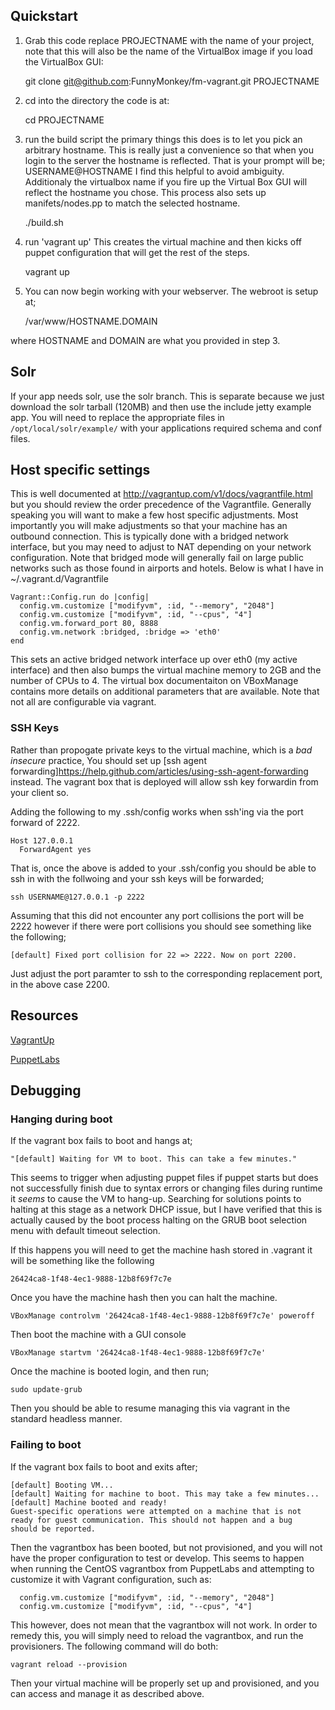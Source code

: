## Quickstart

1. Grab this code replace PROJECTNAME with the name of your project, note that this will also be the name of the VirtualBox image if you load the VirtualBox GUI:

    git clone git@github.com:FunnyMonkey/fm-vagrant.git PROJECTNAME
2. cd into the directory the code is at:

    cd PROJECTNAME
3. run the build script the primary things this does is to let you pick an arbitrary hostname. This is really just a convenience so that when you login to the server
the hostname is reflected. That is your prompt will be; USERNAME@HOSTNAME I find this helpful to avoid ambiguity. Additionaly the virtualbox name if you
fire up the Virtual Box GUI will reflect the hostname you chose. This process also sets up manifets/nodes.pp to match the selected hostname.

    ./build.sh
4. run 'vagrant up' This creates the virtual machine and then kicks off puppet
configuration that will get the rest of the steps.

    vagrant up
5. You can now begin working with your webserver. The webroot is setup at;

    /var/www/HOSTNAME.DOMAIN

where HOSTNAME and DOMAIN are what you provided in step 3.

## Solr

If your app needs solr, use the solr branch. This is separate because we just download the solr tarball (120MB) and then use the include jetty example app. You will need to replace the appropriate files in `/opt/local/solr/example/` with your applications required schema and conf files.

## Host specific settings
This is well documented at http://vagrantup.com/v1/docs/vagrantfile.html but you should review the order precedence of the Vagrantfile. Generally speaking you will want to make a few host specific adjustments. Most importantly you will
make adjustments so that your machine has an outbound connection. This is typically done with a bridged network interface, but you may need to adjust to NAT depending on your network configuration. Note that bridged mode will generally fail on large public networks such as those found in airports and hotels. Below is what I have in ~/.vagrant.d/Vagrantfile

    Vagrant::Config.run do |config|
      config.vm.customize ["modifyvm", :id, "--memory", "2048"]
      config.vm.customize ["modifyvm", :id, "--cpus", "4"]
      config.vm.forward_port 80, 8888
      config.vm.network :bridged, :bridge => 'eth0'
    end

This sets an active bridged network interface up over eth0 (my active interface) and then also bumps the virtual machine memory to 2GB and the number of CPUs to 4. The virtual box documentaiton on VBoxManage contains more details on
additional parameters that are available. Note that not all are configurable via vagrant.

### SSH Keys

Rather than propogate private keys to the virtual machine, which is a *bad* *insecure* practice, You should set up [ssh agent forwarding]https://help.github.com/articles/using-ssh-agent-forwarding instead. The vagrant box that is deployed will allow ssh key forwardin from your client so.

Adding the following to my .ssh/config works when ssh'ing via the port forward of 2222.

    Host 127.0.0.1
      ForwardAgent yes

That is, once the above is added to your .ssh/config you should be able to ssh in with the follwoing and your ssh keys will be forwarded;

    ssh USERNAME@127.0.0.1 -p 2222


Assuming that this did not encounter any port collisions the port will be 2222 however if there were port collisions you should see something like the following;

    [default] Fixed port collision for 22 => 2222. Now on port 2200.

Just adjust the port paramter to ssh to the corresponding replacement port, in the above case 2200.


## Resources
[VagrantUp](http://vagrantup.com/)

[PuppetLabs](http://puppetlabs.com/)

## Debugging

### Hanging during boot

If the vagrant box fails to boot and hangs at;

    "[default] Waiting for VM to boot. This can take a few minutes."

This seems to trigger when adjusting puppet files if puppet starts but does not
successfully finish due to syntax errors or changing files during runtime it
*seems* to cause the VM to hang-up. Searching for solutions points to halting at
this stage as a network DHCP issue, but I have verified that this is actually
caused by the boot process halting on the GRUB boot selection menu with default
timeout selection.

If this happens you will need to get the machine hash stored in .vagrant it will
be something like the following

    26424ca8-1f48-4ec1-9888-12b8f69f7c7e

Once you have the machine hash then you can halt the machine.

    VBoxManage controlvm '26424ca8-1f48-4ec1-9888-12b8f69f7c7e' poweroff

Then boot the machine with a GUI console

    VBoxManage startvm '26424ca8-1f48-4ec1-9888-12b8f69f7c7e'

Once the machine is booted login, and then run;

    sudo update-grub

Then you should be able to resume managing this via vagrant in the standard
headless manner.

### Failing to boot

If the vagrant box fails to boot and exits after;

    [default] Booting VM...
    [default] Waiting for machine to boot. This may take a few minutes...
    [default] Machine booted and ready!
    Guest-specific operations were attempted on a machine that is not
    ready for guest communication. This should not happen and a bug
    should be reported.

Then the vagrantbox has been booted, but not provisioned, and you will not have
the proper configuration to test or develop. This seems to happen when running
the CentOS vagrantbox from PuppetLabs and attempting to customize it with
Vagrant configuration, such as:

      config.vm.customize ["modifyvm", :id, "--memory", "2048"]
      config.vm.customize ["modifyvm", :id, "--cpus", "4"]

This however, does not mean that the vagrantbox will not work. In order to
remedy this, you will simply need to reload the vagrantbox, and run the provisioners.
The following command will do both:

    vagrant reload --provision

Then your virtual machine will be properly set up and provisioned, and you can access
and manage it as described above.
